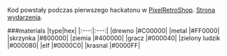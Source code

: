 Kod powstały podczas pierwszego hackatonu w [PixelRetroShop](https://pixelretroshop.pl). [Strona wydarzenia](https://hackaton.damj.es).



###materials
|type|hex|
|:---:|:---:|
|drewno   |#C00000|
|metal    |#FF0000|
|skrzynka |#800000|
|ziemia   |#400000|
|gracz    |#000040|
|zielony ludzik  |#000080|
|elf      |#0000C0|
|krasnal  |#0000FF|
